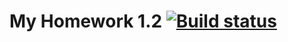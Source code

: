 # My Homework 1.2 [![Build status](https://ci.appveyor.com/api/projects/status/htrcvxb6vi611chd?svg=true)](https://ci.appveyor.com/project/sSlideR/aqa-homework-1-2)
